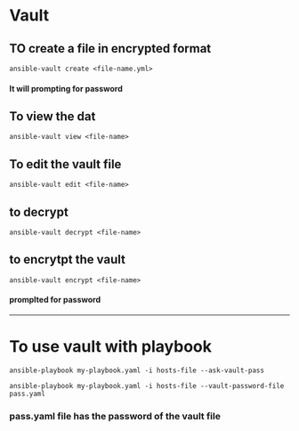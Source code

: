 # Vault
## TO create a file in encrypted format
```
ansible-vault create <file-name.yml>
```
#### It will prompting for password
## To view the dat
```
ansible-vault view <file-name>
```
## To edit the vault file
```
ansible-vault edit <file-name>
```
## to decrypt
```
ansible-vault decrypt <file-name>
```
## to encrytpt the vault
```
ansible-vault encrypt <file-name>
```
#### promplted for password
*****************************
# To use vault with playbook
```
ansible-playbook my-playbook.yaml -i hosts-file --ask-vault-pass
```
```
ansible-playbook my-playbook.yaml -i hosts-file --vault-password-file pass.yaml
```
### pass.yaml file has the password of the vault file
